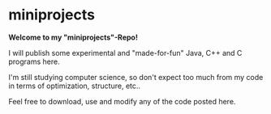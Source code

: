 # miniprojects

**Welcome to my "miniprojects"-Repo!** 

I will publish some experimental and "made-for-fun" Java, C++ and C programs here. 

I'm still studying computer science, so don't expect too much from my code in terms of optimization, structure, etc..

Feel free to download, use and modify any of the code posted here.